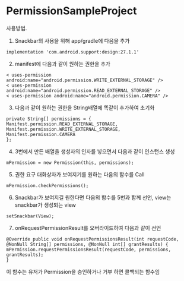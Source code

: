 # PermissionSampleProject

 
사용방법.
 
1. Snackbar의 사용을 위해 app/gradle에 다음을 추가
<pre><code>implementation 'com.android.support:design:27.1.1'
</code></pre>
 
 
2. manifest에 다음과 같이 원하는 권한을 추가
<pre><code>< uses-permission android:name="android.permission.WRITE_EXTERNAL_STORAGE" />
< uses-permission android:name="android.permission.READ_EXTERNAL_STORAGE" />
< uses-permission android:name="android.permission.CAMERA" />
</code></pre>
 
 
3. 다음과 같이 원하는 권한을 String배열에 똑같이 추가하여 초기화
<pre><code>private String[] permissions = {
Manifest.permission.READ_EXTERNAL_STORAGE,
Manifest.permission.WRITE_EXTERNAL_STORAGE,
Manifest.permission.CAMERA
};
</code></pre>

 
 
4. 3번에서 만든 배열을 생성자의 인자를 넣으면서 다음과 같이 인스턴스 생성
<pre><code>mPermission = new Permission(this, permissions);
</code></pre>

 
5. 권한 요구 대화상자가 보여지기를 원하는 다음의 함수를 Call
<pre><code>mPermission.checkPermissions();
</code></pre>

 
6. Snackbar가 보여지길 원한다면 다음의 함수를 5번과 함께 선언, view는 snackbar가 생성되는 view
<pre><code>setSnackbar(View);
</code></pre>

 
7. onRequestPermissionResult를 오버라이드하여 다음과 같이 선언
<pre><code>@Override public void onRequestPermissionsResult(int requestCode, @NonNull String[] permissions, @NonNull int[] grantResults) {
mPermission.requestPermissionsResult(requestCode, permissions, grantResults);
}
</code></pre>
이 함수는 유저가 Permission을 승인하거나 거부 하면 콜백되는 함수임
